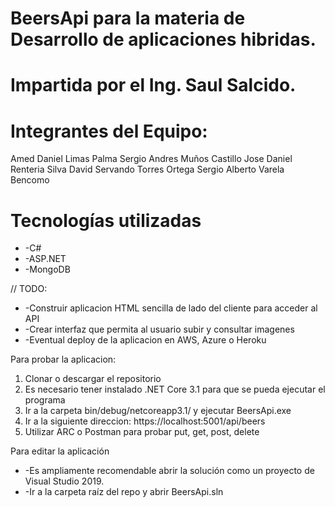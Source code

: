 # BeersApi para la materia de Desarrollo de aplicaciones hibridas.
# Impartida por el Ing. Saul Salcido.

# Integrantes del Equipo: 

Amed Daniel Limas Palma
Sergio Andres Muños Castillo
Jose Daniel Renteria Silva
David Servando Torres Ortega 
Sergio Alberto Varela Bencomo

# Tecnologías utilizadas

* -C#
* -ASP.NET
* -MongoDB

// TODO: 

* -Construir aplicacion HTML sencilla de lado del cliente para acceder al API
* -Crear interfaz que permita al usuario subir y consultar imagenes
* -Eventual deploy de la aplicacion en AWS, Azure o Heroku

Para probar la aplicacion: 
1. Clonar o descargar el repositorio
1. Es necesario tener instalado .NET Core 3.1 para que se pueda ejecutar el programa
1. Ir a la carpeta bin/debug/netcoreapp3.1/ y ejecutar BeersApi.exe
1. Ir a la siguiente direccion: https://localhost:5001/api/beers
1. Utilizar ARC o Postman para probar put, get, post, delete

Para editar la aplicación
* -Es ampliamente recomendable abrir la solución como un proyecto de Visual Studio 2019. 
* -Ir a la carpeta raíz del repo y abrir BeersApi.sln

